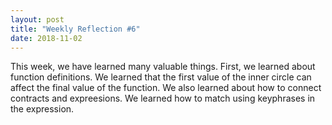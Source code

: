 ```yaml
---
layout: post
title: "Weekly Reflection #6"
date: 2018-11-02
---
```


 This week, we have learned many valuable things. First, we learned about function definitions. We learned that the first value of the inner circle can affect the final value of the function. We also learned about how to connect contracts and expreesions. We learned how to match using keyphrases in the expression.
